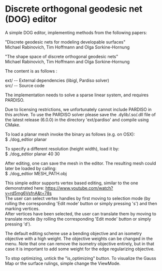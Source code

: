 # Discrete orthogonal geodesic net (DOG) editor
A simple DOG editor, implementing methods from the following papers:

"Discrete geodesic nets for modeling developable surfaces"  
Michael Rabinovich, Tim Hoffmann and Olga Sorkine-Hornung
  

"The shape space of discrete orthogonal geodesic nets"  
Michael Rabinovich, Tim Hoffmann and Olga Sorkine-Hornung

The content is as follows  :

ext/          -- External dependencies (libigl, Pardiso solver)  
src/          -- Source code  

The implementation needs to solve a sparse linear system, and requires PARDISO.

Due to licensing restrictions, we unfortunately cannot include PARDISO in this archive. To use the PARDISO solver please save the .dylib/.so/.dll file of the latest release (6.0.0) in the directory 'ext/pardiso' and compile using CMake.

To load a planar mesh invoke the binary as follows (e.g. on OSX):  
$ ./dog_edtior planar

To specify a different resolution (height width), load it by:  
$ ./dog_edtior planar 40 30

After editing, one can save the mesh in the editor. The resulting mesh could later be loaded by calling:  
$ ./dog_edtior MESH_PATH.obj

This simple editor supports vertex based editing, similar to the one demonstrated here: https://www.youtube.com/watch?v=rd5mg6VsfnA&t=78s  
The user can select vertex handles by first moving to selection mode (by rolling the corresponding 'Edit mode' button or simply pressing 's') and then marking vertices.  
After vertices have been selected, the user can translate them by moving to translate mode (by rolling the corresponding 'Edit mode' button or simply pressing 'd').  

The default editing scheme use a bending objective and an isometry objective with a high weight. The objective weights can be changed in the menu. Note that one can remove the isometry objective entirely, but in that case it is important to add some weight for the edge regularizing objective.  

To stop optimizing, untick the "is_optimizing" button.
To visualize the Gauss Map or the surface rulings, simple change the ViewMode.